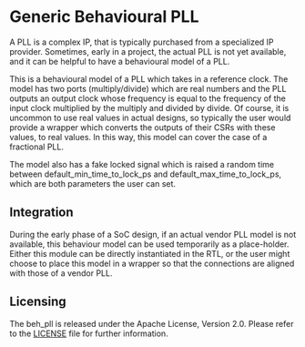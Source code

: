 # Generic Behavioural PLL

A PLL is a complex IP, that is typically purchased from a specialized
IP provider. Sometimes, early in a project, the actual PLL is not yet
available, and it can be helpful to have a behavioural model of a PLL.

This is a behavioural model of a PLL which takes in a reference clock.
The model has two ports (multiply/divide) which are real numbers and the
PLL outputs an output clock whose frequency is equal to the frequency
of the input clock multiplied by the multiply and divided by divide.
Of course, it is uncommon to use real values in actual designs, so
typically the user would provide a wrapper which converts the outputs
of their CSRs with these values, to real values. In this way, this
model can cover the case of a fractional PLL.

The model also has a fake locked signal which is raised a random time
between default_min_time_to_lock_ps and default_max_time_to_lock_ps,
which are both parameters the user can set.

## Integration

During the early phase of a SoC design, if an actual vendor PLL model
is not available, this behaviour model can be used temporarily as
a place-holder. Either this module can be directly instantiated in
the RTL, or the user might choose to place this model in a wrapper
so that the connections are aligned with those of a vendor PLL.

## Licensing
The beh_pll is released under the Apache License, Version 2.0.
Please refer to the [LICENSE](LICENSE) file for further information.
